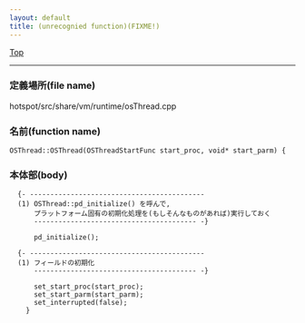 ```yaml
---
layout: default
title: (unrecognied function)(FIXME!)
---
```

[Top](../index.html)

--- 
### 定義場所(file name)
hotspot/src/share/vm/runtime/osThread.cpp

### 名前(function name)
```
OSThread::OSThread(OSThreadStartFunc start_proc, void* start_parm) {
```

### 本体部(body)
```
  {- -------------------------------------------
  (1) OSThread::pd_initialize() を呼んで, 
      プラットフォーム固有の初期化処理を(もしそんなものがあれば)実行しておく
      ---------------------------------------- -}

	  pd_initialize();

  {- -------------------------------------------
  (1) フィールドの初期化
      ---------------------------------------- -}

	  set_start_proc(start_proc);
	  set_start_parm(start_parm);
	  set_interrupted(false);
	}
	
```


